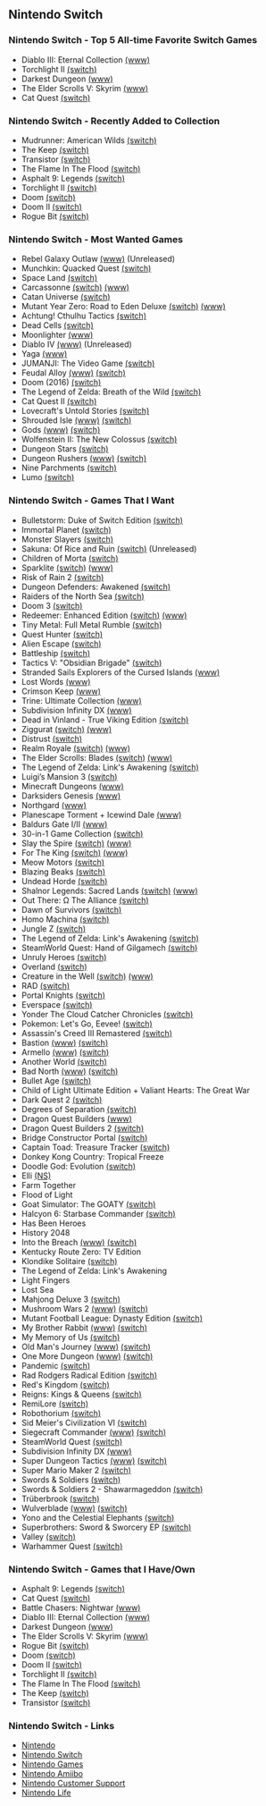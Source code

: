 ## Nintendo Switch

### Nintendo Switch - Top 5 All-time Favorite Switch Games

- Diablo III: Eternal Collection [(www)](https://us.diablo3.com/en/switch)
- Torchlight II [(switch)](https://www.nintendo.com/games/detail/torchlight-2-switch/)
- Darkest Dungeon [(www)](https://www.darkestdungeon.com)
- The Elder Scrolls V: Skyrim [(www)](https://elderscrolls.bethesda.net/en/skyrim)
- Cat Quest [(switch)](https://www.nintendo.com/games/detail/cat-quest-switch/)

### Nintendo Switch - Recently Added to Collection

- Mudrunner: American Wilds [(switch)](https://www.nintendo.com/games/detail/mudrunner-american-wilds-switch/)
- The Keep [(switch)](https://www.nintendo.com/games/detail/the-keep-switch/)
- Transistor [(switch)](https://www.nintendo.com/games/detail/transistor-switch)
- The Flame In The Flood [(switch)](https://www.nintendo.com/games/detail/the-flame-in-the-flood-complete-edition-switch)
- Asphalt 9: Legends [(switch)](https://www.nintendo.com/games/detail/asphalt-9-legends-switch/)
- Torchlight II [(switch)](https://www.nintendo.com/games/detail/torchlight-2-switch/)
- Doom [(switch)](https://www.nintendo.com/games/detail/doom-1993-switch/)
- Doom II [(switch)](https://www.nintendo.com/games/detail/doom-2-classic-switch/)
- Rogue Bit [(switch)](https://www.nintendo.com/games/detail/rogue-bit-switch/)

### Nintendo Switch - Most Wanted Games

- Rebel Galaxy Outlaw [(www)](https://rebel-galaxy.com/) (Unreleased)
- Munchkin: Quacked Quest [(switch)](https://www.nintendo.com/games/detail/munchkin-switch/)
- Space Land [(switch)](https://www.nintendo.com/games/detail/spaceland-switch/)
- Carcassonne [(switch)](https://www.nintendo.com/games/detail/carcassonne-switch) [(www)](http://www.asmodee-digital.com/en/carcassonne/)
- Catan Universe [(switch)](https://www.nintendo.com/games/detail/catan-switch/)
- Mutant Year Zero: Road to Eden Deluxe [(switch)](https://www.nintendo.com/games/detail/mutant-year-zero-road-to-eden-deluxe-edition-switch/) [(www)](https://www.mutantyearzero.com/#1)
- Achtung! Cthulhu Tactics [(switch)](https://www.nintendo.com/games/detail/achtung-cthulu-tactics-switch)
- Dead Cells [(switch)](https://www.nintendo.com/games/detail/dead-cells-switch)
- Moonlighter [(www)](http://moonlighterthegame.com/)
- Diablo IV [(www)](https://diablo.blizzard.com/en-us/) (Unreleased)
- Yaga [(www)](https://yaga-game.com/)
- JUMANJI: The Video Game [(switch)](https://www.nintendo.com/games/detail/jumanji-the-video-game-switch/)
- Feudal Alloy [(www)](http://feudalalloy.com/#) [(switch)](https://www.nintendo.com/games/detail/feudal-alloy-switch)
- Doom (2016) [(switch)](https://www.nintendo.com/games/detail/doom-switch)
- The Legend of Zelda: Breath of the Wild [(switch)](https://www.nintendo.com/games/detail/the-legend-of-zelda-breath-of-the-wild-switch)
- Cat Quest II [(switch)](https://www.nintendo.com/games/detail/cat-quest-2-switch/)
- Lovecraft's Untold Stories [(switch)](https://www.nintendo.com/games/detail/lovecrafts-untold-stories-switch/)
- Shrouded Isle [(www)](http://www.kitfoxgames.com/shrouded-isle/) [(switch)](https://www.nintendo.com/games/detail/the-shrouded-isle-switch)
- Gods [(www)](https://www.robotriotgames.com/gods_remastered.html) [(switch)](https://www.nintendo.com/games/detail/gods-remastered-switch)
- Wolfenstein II: The New Colossus [(switch)](https://www.nintendo.com/games/detail/wolfenstein-ii-the-new-colossus-switch)
- Dungeon Stars [(switch)](https://www.nintendo.com/games/detail/dungeon-stars-switch)
- Dungeon Rushers [(www)](http://dungeon-rushers.com/en/index-en/) [(switch)](https://www.nintendo.com/games/detail/dungeon-rushers-switch)
- Nine Parchments [(switch)](https://www.nintendo.com/games/detail/nine-parchments-switch)
- Lumo [(switch)](https://www.nintendo.com/games/detail/lumo-switch)

### Nintendo Switch - Games That I Want

- Bulletstorm: Duke of Switch Edition [(switch)](https://www.nintendo.com/games/detail/bulletstorm-duke-of-switch-edition/)
- Immortal Planet [(switch)](https://www.nintendo.com/games/detail/immortal-planet-switch/)
- Monster Slayers [(switch)](https://www.nintendo.com/games/detail/monster-slayers-switch)
- Sakuna: Of Rice and Ruin [(switch)](https://www.nintendo.com/games/detail/sakuna-of-rice-and-ruin-switch/) (Unreleased)
- Children of Morta [(switch)](https://www.nintendo.com/games/detail/children-of-morta-switch/)
- Sparklite [(switch)](https://www.nintendo.com/games/detail/sparklite-switch/) [(www)](https://www.mergegames.com/sparklite)
- Risk of Rain 2 [(switch)](https://www.nintendo.com/games/detail/risk-of-rain-2-switch/)
- Dungeon Defenders: Awakened [(switch)](https://www.nintendo.com/games/detail/dungeon-defenders-awakened-switch/)
- Raiders of the North Sea [(switch)](https://www.nintendo.com/games/detail/raiders-of-the-north-sea-switch/)
- Doom 3 [(switch)](https://www.nintendo.com/games/detail/doom-3-switch/)
- Redeemer: Enhanced Edition [(switch)](https://www.nintendo.com/games/detail/redeemer-enhanced-edition-switch/) [(www)](http://redeemerthegame.com/)
- Tiny Metal: Full Metal Rumble [(switch)](https://www.nintendo.com/games/detail/tiny-metal-full-metal-rumble-switch/)
- Quest Hunter [(switch)](https://www.nintendo.com/games/detail/quest-hunter-switch/)
- Alien Escape [(switch)](https://www.nintendo.com/games/detail/alien-escape-switch/)
- Battleship [(switch)](https://www.nintendo.com/games/detail/battleship-switch/)
- Tactics V: "Obsidian Brigade" [(switch)](https://www.nintendo.com/games/detail/tactics-v-obsidian-brigade-switch/)
- Stranded Sails Explorers of the Cursed Islands [(www)](https://www.mergegames.com/stranded-sails)
- Lost Words [(www)](https://lostwordsgame.com/)
- Crimson Keep [(www)](https://www.mergegames.com/crimson-keep)
- Trine: Ultimate Collection [(www)](https://www.trine4.com)
- Subdivision Infinity DX [(www)](https://www.blowfishstudios.com/game/si-dx)
- Dead in Vinland - True Viking Edition [(switch)](https://www.nintendo.com/games/detail/dead-in-vinland-true-viking-edition-switch/)
- Ziggurat [(switch)](https://www.nintendo.com/games/detail/ziggurat-switch/) [(www)](http://www.milkstonestudios.com/games/ziggurat/)
- Distrust [(switch)](https://www.nintendo.com/games/detail/distrust-switch/)
- Realm Royale [(switch)](https://www.nintendo.com/games/detail/realm-royale-switch/) [(www)](https://www.realmroyale.com)
- The Elder Scrolls: Blades [(switch)](https://www.nintendo.com/games/detail/the-elder-scrolls-blades-switch/) [(www)](https://elderscrolls.bethesda.net/en/blades)
- The Legend of Zelda: Link's Awakening [(switch)](https://www.nintendo.com/games/detail/the-legend-of-zelda-links-awakening-switch/)
- Luigi’s Mansion 3 [(switch)](https://www.nintendo.com/games/detail/luigis-mansion-3-switch/)
- Minecraft Dungeons [(www)](https://www.minecraft.net/en-us/dungeons)
- Darksiders Genesis [(www)](http://www.airshipsyndicate.com/#dsg)
- Northgard [(www)](http://northgard.net/)
- Planescape Torment + Icewind Dale [(www)](https://store.skybound.com/products/planescape-torment-icewind-dale-enhanced-edition)
- Baldurs Gate I/II [(www)](https://store.skybound.com/products/baldurs-gate-enhanced-edition?variant=28055151280203)
- 30-in-1 Game Collection [(switch)](https://www.nintendo.com/games/detail/30-in-1-game-collection-switch/)
- Slay the Spire [(switch)](https://www.nintendo.com/games/detail/slay-the-spire-switch/) [(www)](http://slaythespire.com/)
- For The King [(switch)](https://www.nintendo.com/games/detail/for-the-king-switch/) [(www)](https://www.ironoakgames.com)
- Meow Motors [(switch)](https://www.nintendo.com/games/detail/meow-motors-switch/)
- Blazing Beaks [(switch)](https://www.nintendo.com/games/detail/blazing-beaks-switch/)
- Undead Horde [(switch)](https://www.nintendo.com/games/detail/undead-horde-switch/)
- Shalnor Legends: Sacred Lands [(switch)](https://www.nintendo.com/games/detail/shalnor-legends-sacred-lands-switch/) [(www)](https://ostadgames.com)
- Out There: Ω The Alliance [(switch)](https://www.nintendo.com/games/detail/out-there-omega-the-alliance-switch/)
- Dawn of Survivors [(switch)](https://www.nintendo.com/games/detail/dawn-of-survivors-switch/)
- Homo Machina [(switch)](https://www.nintendo.com/games/detail/homo-machina-switch/)
- Jungle Z [(switch)](https://www.nintendo.com/games/detail/jungle-z-switch/)
- The Legend of Zelda: Link's Awakening [(switch)](https://www.nintendo.com/games/detail/the-legend-of-zelda-links-awakening-switch/)
- SteamWorld Quest: Hand of Gilgamech [(switch)](https://www.nintendo.com/games/detail/steamworld-quest-hand-of-gilgamech-switch)
- Unruly Heroes [(switch)](https://www.nintendo.com/games/detail/unruly-heroes-switch)
- Overland [(switch)](https://www.nintendo.com/games/detail/overland-switch)
- Creature in the Well [(switch)](https://www.nintendo.com/games/detail/creature-in-the-well-switch) [(www)](http://creatureinthewell.com)
- RAD [(switch)](https://www.nintendo.com/games/detail/rad-switch)
- Portal Knights [(switch)](https://www.nintendo.com/games/detail/portal-knights-switch)
- Everspace [(switch)](https://www.nintendo.com/games/detail/everspace-stellar-edition-switch)
- Yonder The Cloud Catcher Chronicles [(switch)](https://www.nintendo.com/games/detail/yonder-the-cloud-catcher-chronicles-switch)
- Pokemon: Let's Go, Eevee! [(switch)](https://www.nintendo.com/games/detail/pokemon-lets-go-eevee-switch)
- Assassin's Creed III Remastered [(switch)](https://www.nintendo.com/games/detail/assassins-creed-3-remastered-switch)
- Bastion [(www)](https://www.supergiantgames.com/games/bastion/) [(switch)](https://www.nintendo.com/games/detail/bastion-switch)
- Armello [(www)](https://armello.com) [(switch)](https://www.nintendo.com/games/detail/armello-switch)
- Another World [(switch)](https://www.nintendo.com/games/detail/another-world-switch)
- Bad North [(www)](https://www.badnorth.com) [(switch)](https://www.nintendo.com/games/detail/bad-north-switch)
- Bullet Age [(switch)](https://www.nintendo.com/games/detail/bullet-age-switch)
- Child of Light Ultimate Edition + Valiant Hearts: The Great War
- Dark Quest 2 [(switch)](https://www.nintendo.com/games/detail/dark-quest-2-switch)
- Degrees of Separation [(switch)](https://www.nintendo.com/games/detail/degrees-of-separation-switch)
- Dragon Quest Builders [(www)](https://dragonquest.square-enix-games.com/builders/us/)
- Dragon Quest Builders 2 [(switch)](https://www.nintendo.com/games/detail/dragon-quest-builders-2-switch)
- Bridge Constructor Portal [(switch)](https://www.nintendo.com/games/detail/bridge-constructor-portal-switch)
- Captain Toad: Treasure Tracker [(switch)](https://www.nintendo.com/games/detail/captain-toad-treasure-tracker-switch)
- Donkey Kong Country: Tropical Freeze
- Doodle God: Evolution [(switch)](https://www.nintendo.com/games/detail/doodle-god-evolution-switch)
- Elli [(NS)](https://www.nintendo.com/games/detail/elli-switch)
- Farm Together
- Flood of Light
- Goat Simulator: The GOATY [(switch)](https://www.nintendo.com/games/detail/goat-simulator-the-goaty-switch)
- Halcyon 6: Starbase Commander [(switch)](https://www.nintendo.com/games/detail/halcyon-6-starbase-commander-switch)
- Has Been Heroes
- History 2048
- Into the Breach [(www)](https://subsetgames.com/itb.html) [(switch)](https://www.nintendo.com/games/detail/into-the-breach-switch)
- Kentucky Route Zero: TV Edition
- Klondike Solitaire [(switch)](https://www.nintendo.com/games/detail/klondike-solitaire-switch)
- The Legend of Zelda: Link's Awakening
- Light Fingers
- Lost Sea
- Mahjong Deluxe 3 [(switch)](https://www.nintendo.com/games/detail/mahjong-deluxe-3-switch)
- Mushroom Wars 2 [(www)](https://mushroomwars2.com) [(switch)](https://www.nintendo.com/games/detail/mushroom-wars-2-switch)
- Mutant Football League: Dynasty Edition [(switch)](https://www.nintendo.com/games/detail/mutant-football-league-dynasty-edition-switch)
- My Brother Rabbit [(www)](https://mybrotherrabbit.com) [(switch)](https://www.nintendo.com/games/detail/my-brother-rabbit-switch)
- My Memory of Us [(switch)](https://www.nintendo.com/games/detail/my-memory-of-us-switch)
- Old Man's Journey [(www)](http://oldmansjourney.com) [(switch)](https://www.nintendo.com/games/detail/old-mans-journey-switch)
- One More Dungeon [(www)](http://statelysnail.com/onemoredungeon) [(switch)](https://www.nintendo.com/games/detail/one-more-dungeon-switch)
- Pandemic [(switch)](https://www.nintendo.com/games/detail/pandemic-switch)
- Rad Rodgers Radical Edition [(switch)](https://www.nintendo.com/games/detail/rad-rodgers-radical-edition-switch)
- Red's Kingdom [(switch)](https://www.nintendo.com/games/detail/reds-kingdom-switch)
- Reigns: Kings & Queens [(switch)](https://www.nintendo.com/games/detail/reigns-kings-and-queens-switch)
- RemiLore [(switch)](https://www.nintendo.com/games/detail/remilore-switch)
- Robothorium [(switch)](https://www.nintendo.com/games/detail/robothorium-switch)
- Sid Meier's Civilization VI [(switch)](https://www.nintendo.com/games/detail/sid-meiers-civilization-vi-switch)
- Siegecraft Commander [(www)](http://siegecraftcommander.com) [(switch)](https://www.nintendo.com/games/detail/siegecraft-commander-switch)
- SteamWorld Quest [(switch)](https://www.nintendo.com/games/detail/steamworld-quest-switch)
- Subdivision Infinity DX [(www)](https://www.blowfishstudios.com/game/si-dx) 
- Super Dungeon Tactics [(www)](https://www.superdungeontactics.com) [(switch)](https://www.nintendo.com/games/detail/super-dungeon-tactics-switch)
- Super Mario Maker 2 [(switch)](https://www.nintendo.com/games/detail/super-mario-maker-2-switch)
- Swords & Soldiers [(switch)](https://www.nintendo.com/games/detail/swords-and-soldiers-switch)
- Swords & Soldiers 2 - Shawarmageddon [(switch)](https://www.nintendo.com/games/detail/swords-and-soldiers-2-shawarmageddon-switch)
- Trüberbrook [(switch)](https://www.nintendo.com/games/detail/truberbrook-switch)
- Wulverblade [(www)](http://wulverblade.com) [(switch)](https://www.nintendo.com/games/detail/wulverblade-switch)
- Yono and the Celestial Elephants [(switch)](https://www.nintendo.com/games/detail/yono-and-the-celestial-elephants-switch)
- Superbrothers: Sword & Sworcery EP [(switch)](https://www.nintendo.com/games/detail/superbrothers-sword-and-sworcery-ep-switch)
- Valley [(switch)](https://www.nintendo.com/games/detail/valley-switch)
- Warhammer Quest [(switch)](https://www.nintendo.com/games/detail/warhammer-quest-switch)

### Nintendo Switch - Games that I Have/Own

- Asphalt 9: Legends [(switch)](https://www.nintendo.com/games/detail/asphalt-9-legends-switch/)
- Cat Quest [(switch)](https://www.nintendo.com/games/detail/cat-quest-switch/)
- Battle Chasers: Nightwar [(www)](https://www.battlechasers.com)
- Diablo III: Eternal Collection [(www)](https://us.diablo3.com/en/switch)
- Darkest Dungeon [(www)](https://www.darkestdungeon.com)
- The Elder Scrolls V: Skyrim [(www)](https://elderscrolls.bethesda.net/en/skyrim)
- Rogue Bit [(switch)](https://www.nintendo.com/games/detail/rogue-bit-switch/)
- Doom [(switch)](https://www.nintendo.com/games/detail/doom-1993-switch/)
- Doom II [(switch)](https://www.nintendo.com/games/detail/doom-2-classic-switch/)
- Torchlight II [(switch)](https://www.nintendo.com/games/detail/torchlight-2-switch/)
- The Flame In The Flood [(switch)](https://www.nintendo.com/games/detail/the-flame-in-the-flood-complete-edition-switch)
- The Keep [(switch)](https://www.nintendo.com/games/detail/the-keep-switch/)
- Transistor [(switch)](https://www.nintendo.com/games/detail/transistor-switch)

### Nintendo Switch - Links

- [Nintendo](https://www.nintendo.com/)
- [Nintendo Switch](https://www.nintendo.com/switch/)
- [Nintendo Games](https://www.nintendo.com/games/)
- [Nintendo Amiibo](https://www.nintendo.com/amiibo/)
- [Nintendo Customer Support](https://www.nintendo.com/consumer/index.jsp)
- [Nintendo Life](http://www.nintendolife.com/nintendo-switch)


